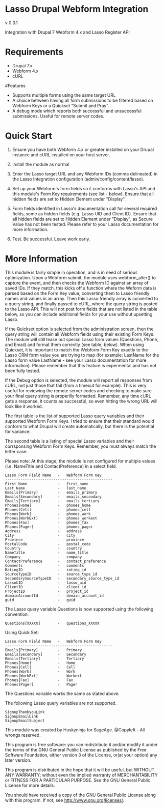 # Lasso Drupal Webform Integration
v 0.3.1

Integration with Drupal 7 Webform 4.x and Lasso Register API

# Requirements

- Drupal 7.x
- Webform 4.x
- cURL

#Features

- Supports multiple forms using the same target URL
- A choice between having all form submissions to be filtered based on Webform Keys or a Quickset "Submit and Pray".
- A debug mode which reports both successful and unsuccessful submissions. Useful for remote server codes.

# Quick Start

1. Ensure you have both Webform 4.x or greater installed on your Drupal instance and cURL installed on your host server.

2. Install the module as normal

3. Enter the Lasso target URL and any Webform IDs (comma delineated) in the Lasso Integration configuration (admin/config/content/lasso).

4. Set up your Webform's form fields so it conforms with Lasso's API and this module's Form Key requirements (see list - below). Ensure that all hidden fields are set to Hidden Element under "Display".

5. Form fields identified in Lasso's documentation call for several required fields, some as hidden fields (e.g. Lasso UID and Client ID). Ensure that all hidden fields are set to Hidden Element under "Display", as Secure Value has not been tested. Please refer to your Lasso documentation for more information.

6. Test. Be successful. Leave work early.

# More Information

This module is fairly simple in operation, and is in need of serious optimization. Upon a Webform submit, the module uses webform_alter() to capture the event, and then checks the Webform ID against an array of saved IDs. If they match, this kicks off a function where the Weform data is parsed based on the Form Key value, converting them to Lasso friendly names and values in an array. Then this Lasso friendly array is converted to a query string, and finally passed to cURL, where the query string is posted to the Lasso API. This will not post form fields that are not listed in the table below, so you can include additional fields for your use without upsetting Lasso.

If the Quickset option is selected from the administration screen, then the query string will contain all Webform fields using their existing Form Keys. The module will still tease out special Lasso form values (Questions, Phone, and Email) and format them correctly (see table, below). When using Quickset, it is important to match the Webform Form Key exactly to the Lasso CRM form value you are trying to map (for example: LastName for the Lasso form value LastName - see your Lasso documentation for more information). Please remember that this feature is expermental and has not been fully tested.

If the Debug option is selected, the module will report all responses from cURL, not just those that fail (from a timeout for example). This is very useful for reviewing the remote server codes and checking to make sure your final query string is properilly formatted. Remember, any time cURL gets a response, it counts as successful, so even hitting the wrong URL will look like it worked.

The first table is the list of supported Lasso query variables and their supported Webform Form Keys. I tried to ensure that their standard would conform to what Drupal will create automatically, but there is the potential for variance.

The second table is a listing of special Lasso variables and their corrsponsing Webform Form Keys. Remember, you must always match the letter case.

Please note: At this stage, the module is not configured for multiple values (i.e. NameTitle and ContactPreference) in a select field.

	Lasso Form Field Name   -   Webform Form Key
	-------------------------------------------------
	First Name              -   first_name
	Last Name               -   last_name
	Emails[Primary]         -   emails_primary
	Emails[Secondary]       -   emails_secondary
	Emails[Tertiary]        -   emails_tertiary
	Phones[Home]            -   phones_home
	Phones[Cell]            -   phones_cell
	Phones[Work]            -   phones_work
	Phones[WorkExt]         -   phones_workext
	Phones[Fax]             -   phones_fax
	Phones[Pager]           -   phones_pager
	Address                 -   address
	City                    -   city
	Province                -   province
	PostalCode              -   postal_code
	Country                 -   country
	NameTitle               -   name_title
	Company                 -   company
	ContactPreference       -   contact_preference
	Comments                -   comments
	RatingID                -   rating_id
	SourceTypeID            -   source_type_id
	SecondarySourceTypeID   -   secondary_source_type_id
	LassoUID                -   lasso_uid
	ClientID                -   client_id
	ProjectID               -   project_id
	domainAccountId			-	domain_account_id
	guid					-	guid

The Lasso query variable Questions is now supported using the following convention:

	Questions[XXXXX]		-	questions_XXXXX
	
Using Quick Set:

	Lasso Form Field Name   -   Webform Form Key
	-------------------------------------------------
	Emails[Primary]         -   Primary
	Emails[Secondary]       -   Secondary
	Emails[Tertiary]        -   Tertiary
	Phones[Home]            -   Home
	Phones[Cell]            -   Cell
	Phones[Work]            -   Work
	Phones[WorkExt]         -   Workext
	Phones[Fax]             -   Fax
	Phones[Pager]           -   Pager
	
The Questions variable works the same as stated above.	
	
The following Lasso query variables are not supported.

	SignupThankyouLink
	SignupEmailLink
	SignupEmailSubject

This module was created by Huskyninja for SageAge. @Copyleft - All wrongs reserved. 

This program is free software: you can redistribute it and/or modify it under the terms of the GNU General Public License as published by the Free Software Foundation, either version 3 of the License, or(at your option) any later version.

This program is distributed in the hope that it will be useful, but WITHOUT ANY WARRANTY; without even the implied warranty of MERCHANTABILITY or FITNESS FOR A PARTICULAR PURPOSE.  See the GNU General Public License for more details.

You should have received a copy of the GNU General Public License along with this program.  If not, see <http://www.gnu.org/licenses/>.


